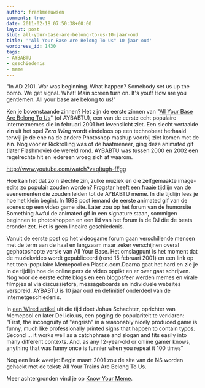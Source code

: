 ```yaml
---
author: frankmeeuwsen
comments: true
date: 2011-02-18 07:50:38+00:00
layout: post
slug: all-your-base-are-belong-to-us-10-jaar-oud
title: '"All Your Base Are Belong To Us" 10 jaar oud'
wordpress_id: 1430
tags:
- AYBABTU
- geschiedenis
- meme
---
```


"In AD 2101. War was beginning. What happen? Somebody set us up the bomb. We get signal. What! Main screen turn on. It's you!! How are you gentlemen. All your base are belong to us!"

Ken je bovenstaande zinnen? Het zijn de eerste zinnen van "[All Your Base Are Belong To Us](http://en.wikipedia.org/wiki/All_your_base_are_belong_to_us)" (of AYBABTU), een van de eerste echt populaire internetmemes die in februari 2001 het levenslicht ziet. Een slecht vertaalde zin uit het spel _Zero Wing_ wordt eindeloos op een technobeat herhaald terwijl je de ene na de andere Photoshop mashup voorbij ziet komen met de zin. Nog voor er Rickrolling was of de haatmeneer, ging deze animated gif (later Flashmovie) de wereld rond. AYBABTU was tussen 2000 en 2002 een regelrechte hit en iedereen vroeg zich af waarom.

http://www.youtube.com/watch?v=qItugh-fFgg

Hoe kan het dat zo'n slechte zin, zulke muziek en die zelfgemaakte image-edits zo populair zouden worden? Frogstar heeft [een fraaie tijdlijn](http://www.frogstar.com/content/time-line-all-your-base-are-belong-us) van de evenementen die zouden leiden tot de AYBABTU meme. In die tijdlijn lees je hoe het klein begint. In 1998 post iemand de eerste animated gif van de scenes op een video game site. Later zou op het forum van de humorsite Something Awful de animated gif in een signature staan, sommigen beginnen te photoshoppen en een lid van het forum is de DJ die de beats eronder zet. Het is geen lineaire geschiedenis.

Vanuit de eerste post op het videogame forum gaan verschillende mensen met de term aan de haal en langzaam maar zeker verschijnen overal gephotoshopte versie van All Your Base. Het omslagpunt is het moment dat de muziekvideo wordt gepubliceerd (rond 15 februari 2001) en een link op het toen-populaire Memepool en Plastic.com.Daarna gaat het hard en zie je in de tijdlijn hoe de online pers de video oppikt en er over gaat schrijven. Nog voor de eerste echte blogs en een blogosfeer werden memes en virale filmpjes al via discussiefora, messageboards en individuele websites verspreid. AYBABTU is 10 jaar oud en definitief onderdeel van de internetgeschiedenis.

In [een Wired artikel](http://www.wired.com/culture/lifestyle/news/2001/02/42009) uit die tijd doet Johua Schachter, oprichter van Memepool en later Del.icio.us, een poging de populariteit te verklaren: "First, the incongruity of "engrish" in a reasonably nicely produced game is funny, much like professionally printed signs that happen to contain typos. Second ... it works well as a catchphrase and slogan and fits easily into many different contexts. And, as any 12-year-old or online gamer knows, anything that was funny once is funnier when you repeat it 100 times"

Nog een leuk weetje: Begin maart 2001 zou de site van de NS worden gehackt met de tekst: All Your Trains Are Belong To Us.

Meer achtergronden vind je op [Know Your Meme](http://knowyourmeme.com/memes/all-your-base-are-belong-to-us).
